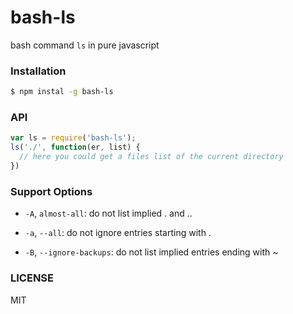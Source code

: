 # bash-ls

bash command `ls` in pure javascript

### Installation

```bash
$ npm instal -g bash-ls
```

### API

```js
var ls = require('bash-ls');
ls('./', function(er, list) {
  // here you could get a files list of the current directory
})
```

### Support Options

* `-A`, `almost-all`: do not list implied . and ..

* `-a`, `--all`: do not ignore entries starting with .

* `-B`, `--ignore-backups`: do not list implied entries ending with ~

### LICENSE

MIT
